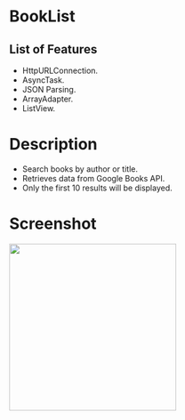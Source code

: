 # BookList

## List of Features
- HttpURLConnection.
- AsyncTask.
- JSON Parsing.
- ArrayAdapter.
- ListView.

# Description
- Search books by author or title. 
- Retrieves data from Google Books API. 
- Only the first 10 results will be displayed. 

# Screenshot
<img src="https://raw.githubusercontent.com/laramartin/android_book_listing/master/device-2016-09-16-194100.png" width="300"/>
